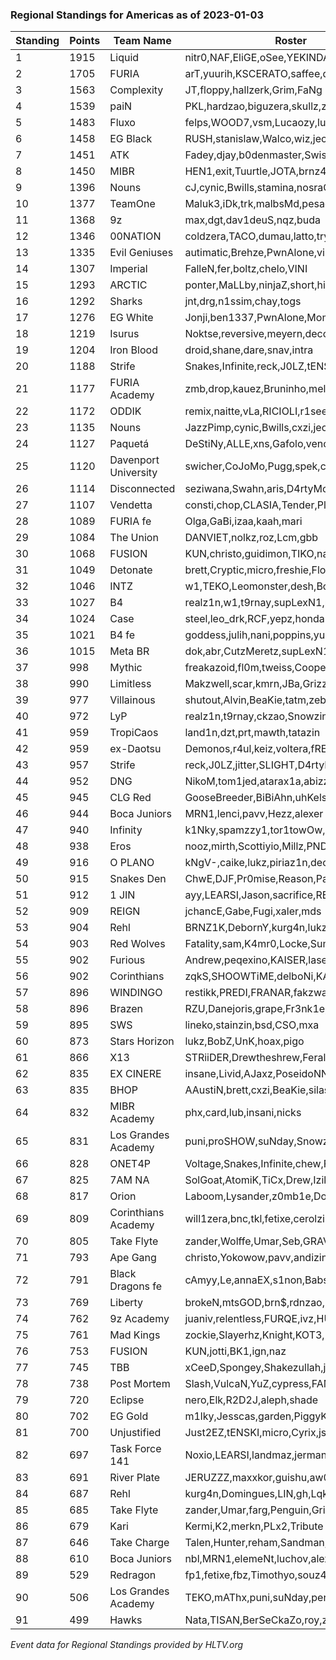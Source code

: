 ### Regional Standings for Americas as of 2023-01-03

|Standing|Points|Team Name|Roster|
|-|-|-|-|
|   1 | 1915 | Liquid               | nitr0,NAF,EliGE,oSee,YEKINDAR           |
|   2 | 1705 | FURIA                | arT,yuurih,KSCERATO,saffee,drop         |
|   3 | 1563 | Complexity           | JT,floppy,hallzerk,Grim,FaNg            |
|   4 | 1539 | paiN                 | PKL,hardzao,biguzera,skullz,zevy        |
|   5 | 1483 | Fluxo                | felps,WOOD7,vsm,Lucaozy,lux             |
|   6 | 1458 | EG Black             | RUSH,stanislaw,Walco,wiz,jeorgesnorts   |
|   7 | 1451 | ATK                  | Fadey,djay,b0denmaster,Swisher,MisteM   |
|   8 | 1450 | MIBR                 | HEN1,exit,Tuurtle,JOTA,brnz4n           |
|   9 | 1396 | Nouns                | cJ,cynic,Bwills,stamina,nosraC          |
|  10 | 1377 | TeamOne              | Maluk3,iDk,trk,malbsMd,pesadelo         |
|  11 | 1368 | 9z                   | max,dgt,dav1deuS,nqz,buda               |
|  12 | 1346 | 00NATION             | coldzera,TACO,dumau,latto,try           |
|  13 | 1335 | Evil Geniuses        | autimatic,Brehze,PwnAlone,viz,HexT      |
|  14 | 1307 | Imperial             | FalleN,fer,boltz,chelo,VINI             |
|  15 | 1293 | ARCTIC               | ponter,MaLLby,ninjaZ,short,history      |
|  16 | 1292 | Sharks               | jnt,drg,n1ssim,chay,togs                |
|  17 | 1276 | EG White             | Jonji,ben1337,PwnAlone,Momo,viz         |
|  18 | 1219 | Isurus               | Noktse,reversive,meyern,deco,luchov     |
|  19 | 1204 | Iron Blood           | droid,shane,dare,snav,intra             |
|  20 | 1188 | Strife               | Snakes,Infinite,reck,J0LZ,tENSKI        |
|  21 | 1177 | FURIA Academy        | zmb,drop,kauez,Bruninho,mello           |
|  22 | 1172 | ODDIK                | remix,naitte,vLa,RICIOLI,r1see          |
|  23 | 1135 | Nouns                | JazzPimp,cynic,Bwills,cxzi,jeorgesnorts |
|  24 | 1127 | Paquetá              | DeStiNy,ALLE,xns,Gafolo,venomzera       |
|  25 | 1120 | Davenport University | swicher,CoJoMo,Pugg,spek,corn           |
|  26 | 1114 | Disconnected         | seziwana,Swahn,aris,D4rtyMontana,silas  |
|  27 | 1107 | Vendetta             | consti,chop,CLASIA,Tender,Pluto         |
|  28 | 1089 | FURIA fe             | Olga,GaBi,izaa,kaah,mari                |
|  29 | 1084 | The Union            | DANVIET,nolkz,roz,Lcm,gbb               |
|  30 | 1068 | FUSION               | KUN,christo,guidimon,TIKO,naz           |
|  31 | 1049 | Detonate             | brett,Cryptic,micro,freshie,Florence    |
|  32 | 1046 | INTZ                 | w1,TEKO,Leomonster,desh,BobZ            |
|  33 | 1027 | B4                   | realz1n,w1,t9rnay,supLexN1,matios       |
|  34 | 1024 | Case                 | steel,leo_drk,RCF,yepz,honda            |
|  35 | 1021 | B4 fe                | goddess,julih,nani,poppins,yungher      |
|  36 | 1015 | Meta BR              | dok,abr,CutzMeretz,supLexN1,Alisson     |
|  37 |  998 | Mythic               | freakazoid,fl0m,tweiss,Cooper,hate      |
|  38 |  990 | Limitless            | Makzwell,scar,kmrn,JBa,Grizz            |
|  39 |  977 | Villainous           | shutout,Alvin,BeaKie,tatm,zebra         |
|  40 |  972 | LyP                  | realz1n,t9rnay,ckzao,Snowzin,n9xtz      |
|  41 |  959 | TropiCaos            | land1n,dzt,prt,mawth,tatazin            |
|  42 |  959 | ex-Daotsu            | Demonos,r4ul,keiz,voltera,fREQ          |
|  43 |  957 | Strife               | reck,J0LZ,jitter,SLIGHT,D4rtyMontana    |
|  44 |  952 | DNG                  | NikoM,tom1jed,atarax1a,abizz,zock       |
|  45 |  945 | CLG Red              | GooseBreeder,BiBiAhn,uhKelsie,Kaoday,mad|
|  46 |  944 | Boca Juniors         | MRN1,lenci,pavv,Hezz,alexer             |
|  47 |  940 | Infinity             | k1Nky,spamzzy1,tor1towOw,Pacman,Marro   |
|  48 |  938 | Eros                 | nooz,mirth,Scottiyio,Millz,PNDLM        |
|  49 |  916 | O PLANO              | kNgV-,caike,lukz,piriaz1n,decenty       |
|  50 |  915 | Snakes Den           | ChwE,DJF,Pr0mise,Reason,Pat_            |
|  51 |  912 | 1 JIN                | ayy,LEARSI,Jason,sacrifice,REAL         |
|  52 |  909 | REIGN                | jchancE,Gabe,Fugi,xaler,mds             |
|  53 |  904 | Rehl                 | BRNZ1K,DebornY,kurg4n,lukz,gh           |
|  54 |  903 | Red Wolves           | Fatality,sam,K4mr0,Locke,SummY          |
|  55 |  902 | Furious              | Andrew,peqexino,KAISER,laser,ABM        |
|  56 |  902 | Corinthians          | zqkS,SHOOWTiME,delboNi,KAOS,ph1         |
|  57 |  896 | WINDINGO             | restikk,PREDI,FRANAR,fakzwall,bichop    |
|  58 |  896 | Brazen               | RZU,Danejoris,grape,Fr3nk1e,Pol0        |
|  59 |  895 | SWS                  | lineko,stainzin,bsd,CSO,mxa             |
|  60 |  873 | Stars Horizon        | lukz,BobZ,UnK,hoax,pigo                 |
|  61 |  866 | X13                  | STRiiDER,Drewtheshrew,Feral,Andrew,Austi|
|  62 |  835 | EX CINERE            | insane,Livid,AJaxz,PoseidoNN,Beastman   |
|  63 |  835 | BHOP                 | AAustiN,brett,cxzi,BeaKie,silas         |
|  64 |  832 | MIBR Academy         | phx,card,lub,insani,nicks               |
|  65 |  831 | Los Grandes Academy  | puni,proSHOW,suNday,Snowzin,vinaabEAST  |
|  66 |  828 | ONET4P               | Voltage,Snakes,Infinite,chew,Fr3nk1e    |
|  67 |  825 | 7AM NA               | SolGoat,AtomiK,TiCx,Drew,Izik           |
|  68 |  817 | Orion                | Laboom,Lysander,z0mb1e,Domestic,SopraN  |
|  69 |  809 | Corinthians Academy  | will1zera,bnc,tkl,fetixe,cerolzin       |
|  70 |  805 | Take Flyte           | zander,Wolffe,Umar,Seb,GRAVES           |
|  71 |  793 | Ape Gang             | christo,Yokowow,pavv,andizin,tomaszin   |
|  72 |  791 | Black Dragons fe     | cAmyy,Le,annaEX,s1non,Babs              |
|  73 |  769 | Liberty              | brokeN,mtsGOD,brn$,rdnzao,nyezin        |
|  74 |  762 | 9z Academy           | juaniv,relentless,FURQE,ivz,HUASOPEEK   |
|  75 |  761 | Mad Kings            | zockie,Slayerhz,Knight,KOT3,BabyRage    |
|  76 |  753 | FUSION               | KUN,jotti,BK1,ign,naz                   |
|  77 |  745 | TBB                  | xCeeD,Spongey,Shakezullah,junior,Pluto  |
|  78 |  738 | Post Mortem          | Slash,VulcaN,YuZ,cypress,FAME           |
|  79 |  720 | Eclipse              | nero,Elk,R2D2J,aleph,shade              |
|  80 |  702 | EG Gold              | m1lky,Jesscas,garden,PiggyKiki,empathy  |
|  81 |  700 | Unjustified          | Just2EZ,tENSKI,micro,Cyrix,jsfeltner    |
|  82 |  697 | Task Force 141       | Noxio,LEARSI,landmaz,jermanji,Viathan   |
|  83 |  691 | River Plate          | JERUZZZ,maxxkor,guishu,aw0kenn,gon      |
|  84 |  687 | Rehl                 | kurg4n,Domingues,LIN,gh,Lqk             |
|  85 |  685 | Take Flyte           | zander,Umar,farg,Penguin,Grizz          |
|  86 |  679 | Kari                 | Kermi,K2,merkn,PLx2,Tribute             |
|  87 |  646 | Take Charge          | Talen,Hunter,reham,Sandman,Drop         |
|  88 |  610 | Boca Juniors         | nbl,MRN1,elemeNt,luchov,alexer          |
|  89 |  529 | Redragon             | fp1,fetixe,fbz,Timothyo,souz4h          |
|  90 |  506 | Los Grandes Academy  | TEKO,mAThx,puni,suNday,perez            |
|  91 |  499 | Hawks                | Nata,TISAN,BerSeCkaZo,roy,zock          |

_Event data for Regional Standings provided by HLTV.org_